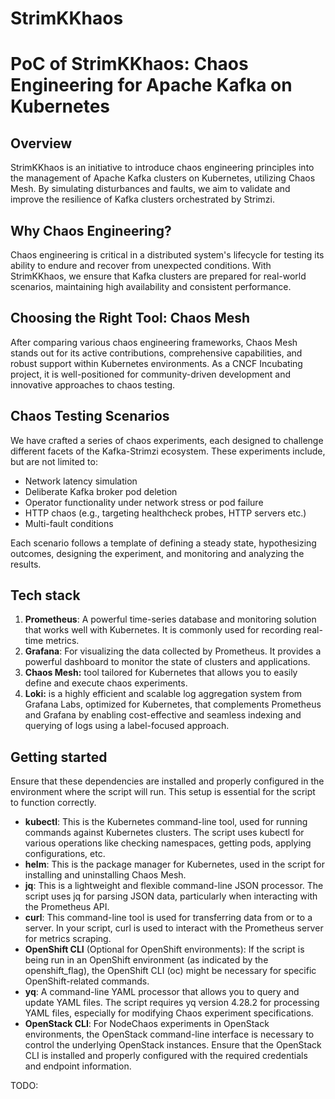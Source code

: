# StrimKKhaos

# PoC of StrimKKhaos: Chaos Engineering for Apache Kafka on Kubernetes

## Overview

StrimKKhaos is an initiative to introduce chaos engineering principles into the management of Apache Kafka clusters on Kubernetes, utilizing Chaos Mesh. By simulating disturbances and faults, we aim to validate and improve the resilience of Kafka clusters orchestrated by Strimzi.

## Why Chaos Engineering?

Chaos engineering is critical in a distributed system's lifecycle for testing its ability to endure and recover from unexpected conditions. With StrimKKhaos, we ensure that Kafka clusters are prepared for real-world scenarios, maintaining high availability and consistent performance.

## Choosing the Right Tool: Chaos Mesh

After comparing various chaos engineering frameworks, Chaos Mesh stands out for its active contributions, comprehensive capabilities, and robust support within Kubernetes environments. As a CNCF Incubating project, it is well-positioned for community-driven development and innovative approaches to chaos testing.

## Chaos Testing Scenarios

We have crafted a series of chaos experiments, each designed to challenge different facets of the Kafka-Strimzi ecosystem. These experiments include, but are not limited to:

- Network latency simulation
- Deliberate Kafka broker pod deletion
- Operator functionality under network stress or pod failure
- HTTP chaos (e.g., targeting healthcheck probes, HTTP servers etc.)
- Multi-fault conditions

Each scenario follows a template of defining a steady state, hypothesizing outcomes, designing the experiment, and monitoring and analyzing the results.

## Tech stack

1. **Prometheus**: A powerful time-series database and monitoring solution that works well with Kubernetes. It is commonly used for recording real-time metrics.
2. **Grafana**: For visualizing the data collected by Prometheus. It provides a powerful dashboard to monitor the state of clusters and applications.
3. **Chaos Mesh:** tool tailored for Kubernetes that allows you to easily define and execute chaos experiments.
4. **Loki:** is a highly efficient and scalable log aggregation system from Grafana Labs, optimized for Kubernetes, 
that complements Prometheus and Grafana by enabling cost-effective and seamless indexing and querying of logs using a label-focused approach.

## Getting started

Ensure that these dependencies are installed and properly configured in the environment where the script will run. 
This setup is essential for the script to function correctly.

- **kubectl**: This is the Kubernetes command-line tool, used for running commands against Kubernetes clusters. The script uses kubectl for various operations like checking namespaces, getting pods, applying configurations, etc.
- **helm**: This is the package manager for Kubernetes, used in the script for installing and uninstalling Chaos Mesh.
- **jq**: This is a lightweight and flexible command-line JSON processor. The script uses jq for parsing JSON data, particularly when interacting with the Prometheus API.
- **curl**: This command-line tool is used for transferring data from or to a server. In your script, curl is used to interact with the Prometheus server for metrics scraping.
- **OpenShift CLI** (Optional for OpenShift environments): If the script is being run in an OpenShift environment (as indicated by the openshift_flag), the OpenShift CLI (oc) might be necessary for specific OpenShift-related commands.
- **yq**: A command-line YAML processor that allows you to query and update YAML files. The script requires yq version 4.28.2 for processing YAML files, especially for modifying Chaos experiment specifications.
- **OpenStack CLI**: For NodeChaos experiments in OpenStack environments, the OpenStack command-line interface is necessary to control the underlying OpenStack instances. Ensure that the OpenStack CLI is installed and properly configured with the required credentials and endpoint information.

TODO:

